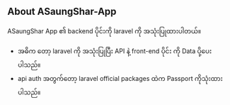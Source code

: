 

## About ASaungShar-App

ASaungShar App ၏ backend ပိုင်းကို laravel ကို အသုံးပြုထားပါတယ်။
- အဓိက တော့ laravel ကို အသုံးပြုပြီး API နဲ့ front-end ပိုင်း ကို Data ပို့ပေးပါသည်။
- api auth အတွက်တော့ laravel official packages ထဲက Passport ကိုသုံးထားပါသည်။

